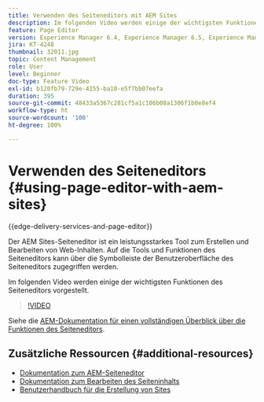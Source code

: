 ```yaml
---
title: Verwenden des Seiteneditors mit AEM Sites
description: Im folgenden Video werden einige der wichtigsten Funktionen des Sites-Editors mit Touch-Benutzeroberfläche in Adobe Experience Manager vorgestellt.
feature: Page Editor
version: Experience Manager 6.4, Experience Manager 6.5, Experience Manager as a Cloud Service
jira: KT-4248
thumbnail: 32011.jpg
topic: Content Management
role: User
level: Beginner
doc-type: Feature Video
exl-id: b120fb79-729e-4155-ba10-e5f7bb07eefa
duration: 395
source-git-commit: 48433a5367c281cf5a1c106b08a1306f1b0e8ef4
workflow-type: ht
source-wordcount: '100'
ht-degree: 100%

---
```


# Verwenden des Seiteneditors {#using-page-editor-with-aem-sites}

{{edge-delivery-services-and-page-editor}}

Der AEM Sites-Seiteneditor ist ein leistungsstarkes Tool zum Erstellen und Bearbeiten von Web-Inhalten. Auf die Tools und Funktionen des Seiteneditors kann über die Symbolleiste der Benutzeroberfläche des Seiteneditors zugegriffen werden.

Im folgenden Video werden einige der wichtigsten Funktionen des Seiteneditors vorgestellt.

>[!VIDEO](https://video.tv.adobe.com/v/37188?quality=12&learn=on&captions=ger)


Siehe die [AEM-Dokumentation für einen vollständigen Überblick über die Funktionen des Seiteneditors](https://experienceleague.adobe.com/docs/experience-manager-cloud-service/content/sites/authoring/fundamentals/editing-content.html?lang=de).

## Zusätzliche Ressourcen {#additional-resources}

* [Dokumentation zum AEM-Seiteneditor](https://experienceleague.adobe.com/docs/experience-manager-cloud-service/content/sites/authoring/fundamentals/editing-content.html?lang=de)
* [Dokumentation zum Bearbeiten des Seiteninhalts](https://experienceleague.adobe.com/docs/experience-manager-65/authoring/authoring/editing-content.html?lang=de)
* [Benutzerhandbuch für die Erstellung von Sites](https://experienceleague.adobe.com/docs/experience-manager-65/authoring/home.html?lang=de)
